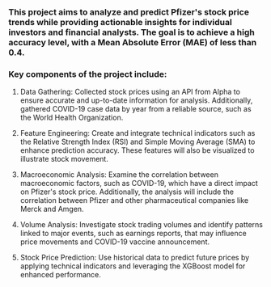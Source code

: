 ### This project aims to analyze and predict Pfizer's stock price trends while providing actionable insights for individual investors and financial analysts. The goal is to achieve a high accuracy level, with a Mean Absolute Error (MAE) of less than 0.4.

### Key components of the project include:
1. Data Gathering: Collected stock prices using an API from Alpha to ensure accurate and up-to-date information for analysis. Additionally, gathered COVID-19 case data by year from a reliable source, such as the World Health Organization.

2. Feature Engineering: Create and integrate technical indicators such as the Relative Strength Index (RSI) and Simple Moving Average (SMA) to enhance prediction accuracy. These features will also be visualized to illustrate stock movement.

3. Macroeconomic Analysis: Examine the correlation between macroeconomic factors, such as COVID-19, which have a direct impact on Pfizer's stock price. Additionally, the analysis will include the correlation between Pfizer and other pharmaceutical companies like Merck and Amgen.

4. Volume Analysis: Investigate stock trading volumes and identify patterns linked to major events, such as earnings reports, that may influence price movements and COVID-19 vaccine announcement. 

5. Stock Price Prediction: Use historical data to predict future prices by applying technical indicators and leveraging the XGBoost model for enhanced performance.
